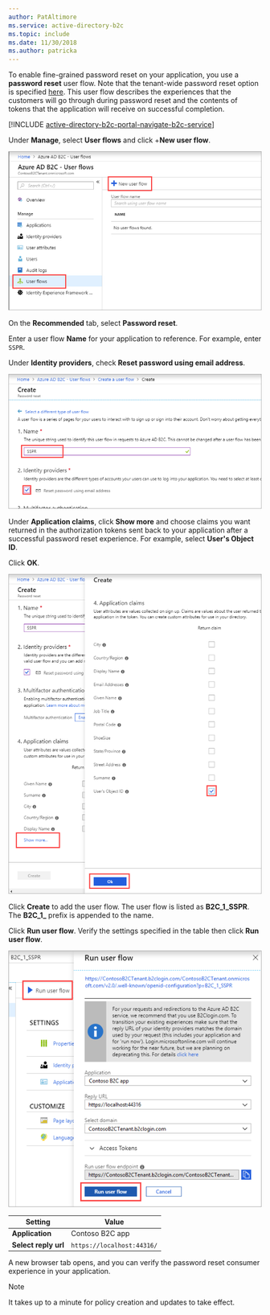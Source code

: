 ```yaml
---
author: PatAltimore
ms.service: active-directory-b2c 
ms.topic: include
ms.date: 11/30/2018
ms.author: patricka
---
```

To enable fine-grained password reset on your application, you use a **password reset** user flow. Note that the tenant-wide password reset option is specified [here](../articles/active-directory-b2c/active-directory-b2c-reference-sspr.md). This user flow describes the experiences that the customers will go through during password reset and the contents of tokens that the application will receive on successful completion.

[!INCLUDE [active-directory-b2c-portal-navigate-b2c-service](active-directory-b2c-portal-navigate-b2c-service.md)]

Under **Manage**, select **User flows** and click +**New user flow**.

![Select New user flow](media/active-directory-b2c-create-password-reset-policy/add-b2c-new-user-flow.png)

On the **Recommended** tab, select **Password reset**.

Enter a user flow **Name** for your application to reference. For example, enter `SSPR`.

Under **Identity providers**, check **Reset password using email address**.

![Enter name and select reset password using email address as an identity provider](media/active-directory-b2c-create-password-reset-policy/add-b2c-password-reset-identity-providers.png)

Under **Application claims**, click **Show more** and choose claims you want returned in the authorization tokens sent back to your application after a successful password reset experience. For example, select **User's Object ID**.

Click **OK**.

![Select some application claims and click OK button](media/active-directory-b2c-create-password-reset-policy/add-b2c-password-reset-application-claims.png)

Click **Create** to add the user flow. The user flow is listed as **B2C_1_SSPR**. The **B2C_1_** prefix is appended to the name.

Click **Run user flow**. Verify the settings specified in the table then click **Run user flow**.

![Select user flow and run it](media/active-directory-b2c-create-password-reset-policy/add-b2c-sspr-run-user-flow.png)

| Setting      | Value  |
| ------------ | ------ |
| **Application** | Contoso B2C app |
| **Select reply url** | `https://localhost:44316/` |

A new browser tab opens, and you can verify the password reset consumer experience in your application.

> [!NOTE]
> It takes up to a minute for policy creation and updates to take effect.
>
